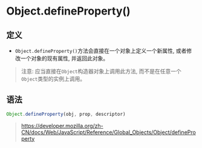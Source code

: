 # Object.defineProperty()
## 定义
- `Object.defineProperty()`方法会直接在一个对象上定义一个新属性, 或者修改一个对象的现有属性, 并返回此对象。

> 注意: 应当直接在`Object`构造器对象上调用此方法, 而不是在任意一个`Object`类型的实例上调用。

## 语法

```javascript
Object.defineProperty(obj, prop, descriptor)
```

> https://developer.mozilla.org/zh-CN/docs/Web/JavaScript/Reference/Global_Objects/Object/defineProperty